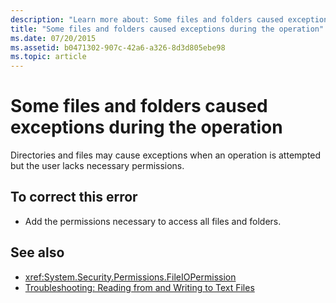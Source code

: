 ```yaml
---
description: "Learn more about: Some files and folders caused exceptions during the operation"
title: "Some files and folders caused exceptions during the operation"
ms.date: 07/20/2015
ms.assetid: b0471302-907c-42a6-a326-8d3d805ebe98
ms.topic: article
---
```

# Some files and folders caused exceptions during the operation

Directories and files may cause exceptions when an operation is attempted but the user lacks necessary permissions.  
  
## To correct this error  
  
- Add the permissions necessary to access all files and folders.  
  
## See also

- <xref:System.Security.Permissions.FileIOPermission>
- [Troubleshooting: Reading from and Writing to Text Files](../developing-apps/programming/drives-directories-files/troubleshooting-reading-from-and-writing-to-text-files.md)
